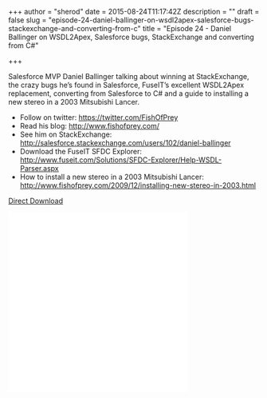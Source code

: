 +++
author = "sherod"
date = 2015-08-24T11:17:42Z
description = ""
draft = false
slug = "episode-24-daniel-ballinger-on-wsdl2apex-salesforce-bugs-stackexchange-and-converting-from-c"
title = "Episode 24 - Daniel Ballinger on WSDL2Apex, Salesforce bugs, StackExchange and converting from C#"

+++


<p>Salesforce MVP Daniel Ballinger talking about winning at StackExchange, the crazy bugs he&#8217;s found in Salesforce, FuseIT&#8217;s excellent WSDL2Apex replacement, converting from Salesforce to C# and a guide to installing a new stereo in a 2003 Mitsubishi Lancer.</p>
<ul>
<li>Follow on twitter: <a href="https://twitter.com/FishOfPrey">https://twitter.com/FishOfPrey</a></li>
<li>Read his blog: <a href="http://www.fishofprey.com/">http://www.fishofprey.com/</a></li>
<li>See him on StackExchange: <a href="http://salesforce.stackexchange.com/users/102/daniel-ballinger">http://salesforce.stackexchange.com/users/102/daniel-ballinger</a></li>
<li>Download the FuseIT SFDC Explorer: <a href="http://www.fuseit.com/Solutions/SFDC-Explorer/Help-WSDL-Parser.aspx">http://www.fuseit.com/Solutions/SFDC-Explorer/Help-WSDL-Parser.aspx</a></li>
<li>How to install a new stereo in a 2003 Mitsubishi Lancer: <a href="http://www.fishofprey.com/2009/12/installing-new-stereo-in-2003.html">http://www.fishofprey.com/2009/12/installing-new-stereo-in-2003.html</a></li>
</ul>
<p><a href="http://traffic.libsyn.com/codecoverge/Episode_24_-_Daniel_Ballinger_on_bugs_wsdls_and_StackExchange.mp3">Direct Download</a></p>
<p><iframe style="border: none;" src="//html5-player.libsyn.com/embed/episode/id/3754649/height/360/width/360/theme/legacy/direction/no/autoplay/no/autonext/no/thumbnail/yes/preload/no/no_addthis/no/" width="360" height="360" scrolling="no" allowfullscreen="allowfullscreen"></iframe></p>



